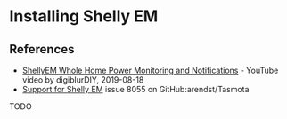 # Installing Shelly EM

## References

* [ShellyEM Whole Home Power Monitoring and Notifications](https://www.youtube.com/watch?v=pdo0IzpEEMI) - YouTube video by digiblurDIY, 2019-08-18
* [Support for Shelly EM](https://github.com/arendst/Tasmota/issues/8055) issue 8055 on GitHub:arendst/Tasmota

TODO

<!-- EOF -->
